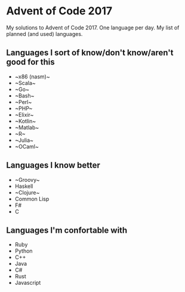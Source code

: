 # Advent of Code 2017

My solutions to Advent of Code 2017. One language per day. My list of planned (and used) languages.

## Languages I sort of know/don't know/aren't good for this
- ~x86 (nasm)~
- ~Scala~
- ~Go~
- ~Bash~
- ~Perl~
- ~PHP~
- ~Elixir~
- ~Kotlin~
- ~Matlab~
- ~R~
- ~Julia~
- ~OCaml~

## Languages I know better
- ~Groovy~
- Haskell
- ~Clojure~
- Common Lisp
- F#
- C

## Languages I'm confortable with
- Ruby
- Python
- C++
- Java
- C#
- Rust
- Javascript
